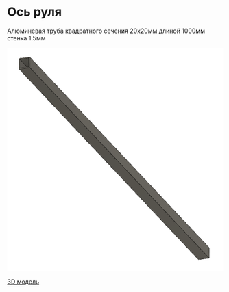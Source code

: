 # Ось руля

Алюминевая труба квадратного сечения 20х20мм длиной 1000мм стенка 1.5мм

![Общий вид](24big.png)

[3D модель](24part.f3d)
